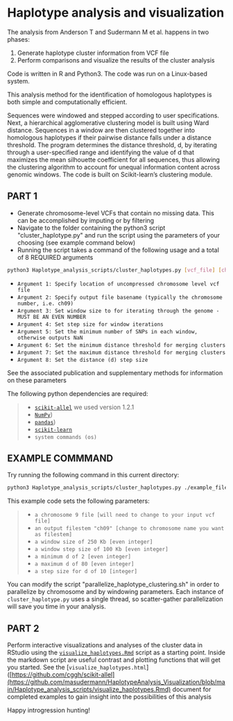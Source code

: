 # Haplotype analysis and visualization 

The analysis from Anderson T and Sudermann M et al. happens in two phases:

1) Generate haplotype cluster information from VCF file
2) Perform comparisons and visualize the results of the cluster analysis

Code is written in R and Python3. The code was run on a Linux-based system.

This analysis method for the identification of homologous haplotypes is both simple and computationally efficient. 

Sequences were windowed and stepped according to user specifications. Next, a hierarchical agglomerative clustering model is built using Ward distance. Sequences in a window are then clustered together into homologous haplotypes if their pairwise distance falls under a distance threshold. The program determines the distance threshold, d, by iterating through a user-specified range and identifying the value of d that maximizes the mean silhouette coefficient for all sequences, thus allowing the clustering algorithm to account for unequal information content across genomic windows. The code is built on Scikit-learn’s clustering module.

## PART 1
- Generate chromosome-level VCFs that contain no missing data. This can be accomplished by imputing or by filtering
- Navigate to the folder containing the python3 script "cluster_haplotype.py" and run the script using the parameters of your choosing (see example command below)
- Running the script takes a command of the following usage and a total of 8 REQUIRED arguments
```bash
python3 Haplotype_analysis_scripts/cluster_haplotypes.py [vcf_file] [chromosome_basename] [window_size] [window_step_size] [min_snps_cutoff] [min d] [max d] [step d]
```
-  `Argument 1: Specify location of uncompressed chromosome level vcf file`
-  `Argument 2: Specify output file basename (typically the chromosome number, i.e. ch09)`  
-  `Argument 3: Set window size to for iterating through the genome - MUST BE AN EVEN NUMBER`  
-  `Argument 4: Set step size for window iterations`
-  `Argument 5: Set the minimum number of SNPs in each window, otherwise outputs NaN`  
-  `Argument 6: Set the minimum distance threshold for merging clusters`
-  `Argument 7: Set the maximum distance threshold for merging clusters`  
-  `Argument 8: Set the distance (d) step size`

See the associated publication and supplementary methods for information on these parameters

The following python dependencies are required:
> - [`scikit-allel`](https://github.com/cggh/scikit-allel) we used version 1.2.1
> - [`NumPy`](https://numpy.org/)) 
> - [`pandas`](https://pandas.pydata.org/)) 
> - [`scikit-learn`](https://scikit-learn.org/stable/)
> - `system commands (os)`

## EXAMPLE COMMMAND 
Try running the following command in this current directory:
```bash
python3 Haplotype_analysis_scripts/cluster_haplotypes.py ./example_files/SL4.0ch09_subset.vcf ch09 250000 100000 10 2 80 10
```
This example code sets the following parameters:  
> - `a chromosome 9 file [will need to change to your input vcf file]`  
> - `an output filestem "ch09" [change to chromosome name you want as filestem]`
> - `a window size of 250 Kb [even integer]`  
> - `a window step size of 100 Kb [even integer]`  
> - `a minimum d of 2 [even integer]`  
> - `a maximum d of 80 [even integer]`  
> - `a step size for d of 10 [integer]`

You can modify the script "parallelize_haplotype_clustering.sh" in order to parallelize by chromosome and by windowing parameters.
Each instance of `cluster_haplotype.py` uses a single thread, so scatter-gather parallelization will save you time in your analysis.

## PART 2
Perform interactive visualizations and analyses of the cluster data in RStudio using the [`visualize_haplotypes.Rmd`](Visualization/blob/main/Haplotype_analysis_scripts/visualize_haplotypes.Rmd) script as a starting point.
Inside the markdown script are useful contrast and plotting functions that will get you started.
See the [`visualize_haplotypes.html`] ([https://github.com/cggh/scikit-allel](https://github.com/masudermann/HaplotypeAnalysis_Visualization/blob/main/Haplotype_analysis_scripts/visualize_haplotypes.Rmd) document for completed examples to gain insight into the possibilities of this analysis

Happy introgression hunting!
